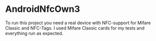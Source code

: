 # AndroidNfcOwn3

To run this project you need a real device with NFC-support for Mifare Classic and NFC-Tags. I used Mifare Classic cards for my tests and everything run as expected.
